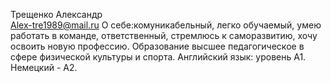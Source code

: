 Трещенко Александр    
Alex-tre1989@mail.ru
О себе:комуникабельный, легко обучаемый, умею работать в команде, ответственный, стремлюсь к саморазвитию, хочу освоить новую профессию.
Образование высшее педагогическое в сфере физической культуры и спорта.
Английский язык: уровень А1. Немецкий - А2.
